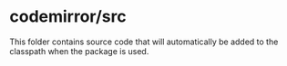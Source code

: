 # codemirror/src

This folder contains source code that will automatically be added to the classpath when
the package is used.
